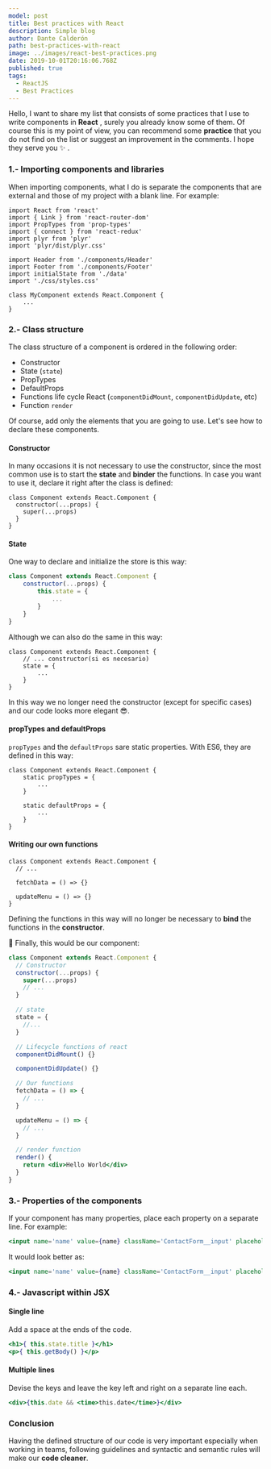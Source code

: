```yaml
---
model: post
title: Best practices with React
description: Simple blog
author: Dante Calderón
path: best-practices-with-react
image: ../images/react-best-practices.png
date: 2019-10-01T20:16:06.768Z
published: true
tags:
  - ReactJS
  - Best Practices
---
```


Hello, I want to share my list that consists of some practices that I use to write components in **React** , surely you already know some of them. Of course this is my point of view, you can recommend some **practice** that you do not find on the list or suggest an improvement in the comments. I hope they serve you :sparkles: .

### 1.- Importing components and libraries

When importing components, what I do is separate the components that are external and those of my project with a blank line. For example:

```jsx{numberLines: true}{1-6,8-11}
import React from 'react'
import { Link } from 'react-router-dom'
import PropTypes from 'prop-types'
import { connect } from 'react-redux'
import plyr from 'plyr'
import 'plyr/dist/plyr.css'

import Header from './components/Header'
import Footer from './components/Footer'
import initialState from './data'
import './css/styles.css'

class MyComponent extends React.Component {
	...
}
```

### 2.- Class structure

The class structure of a component is ordered in the following order:

- Constructor
- State (`state`)
- PropTypes
- DefaultProps
- Functions life cycle React (`componentDidMount`, `componentDidUpdate`, etc)
- Function `render`

Of course, add only the elements that you are going to use. 
Let's see how to declare these components.

#### Constructor

In many occasions it is not necessary to use the constructor, since the most common use is to start the **state** and **binder** the functions. In case you want to use it, declare it right after the class is defined:

```jsx{numberLines: true}
class Component extends React.Component {
  constructor(...props) {
    super(...props)
  }
}
```

#### State

One way to declare and initialize the store is this way:

```jsx
class Component extends React.Component {
	constructor(...props) {
		this.state = {
			...
		}
	}
}
```

Although we can also do the same in this way:

```jsx{3-5}
class Component extends React.Component {
	// ... constructor(si es necesario)
	state = {
		...
	}
}
```

In this way we no longer need the constructor (except for specific cases) and our code looks more elegant :sunglasses:.

#### propTypes and defaultProps

`propTypes` and the `defaultProps` sare static properties. With ES6, they are defined in this way:

```jsx{2-4,6-8}
class Component extends React.Component {
	static propTypes = {
		...
	}

	static defaultProps = {
		...
	}
}
```

#### Writing our own functions

```jsx{4-6,8-10}
class Component extends React.Component {
  // ...

  fetchData = () => {}

  updateMenu = () => {}
}
```

Defining the functions in this way will no longer be necessary to **bind** the functions in the **constructor**.

:tada: Finally, this would be our component:

```jsx
class Component extends React.Component {
  // Constructor
  constructor(...props) {
    super(...props)
    // ...
  }

  // state
  state = {
    //...
  }

  // Lifecycle functions of react 
  componentDidMount() {}

  componentDidUpdate() {}

  // Our functions
  fetchData = () => {
    // ...
  }

  updateMenu = () => {
    // ...
  }

  // render function
  render() {
    return <div>Hello World</div>
  }
}
```

### 3.- Properties of the components

If your component has many properties, place each property on a separate line. For example:


```jsx
<input name='name' value={name} className='ContactForm__input' placeholder='Nombre' type='text' required onChange={this.handleChange} />
```

It would look better as:

```jsx
<input name='name' value={name} className='ContactForm__input' placeholder='Nombre' type='text' required onChange={this.handleChange} />
```

### 4.- Javascript within JSX

#### Single line

Add a space at the ends of the code.


```jsx
<h1>{ this.state.title }</h1>
<p>{ this.getBody() }</p>
```

#### Multiple lines

Devise the keys and leave the key left and right on a separate line each.


```jsx
<div>{this.date && <time>this.date</time>}</div>
```

### Conclusion

Having the defined structure of our code is very important especially when working in teams, following guidelines and syntactic and semantic rules will make our **code cleaner**.
